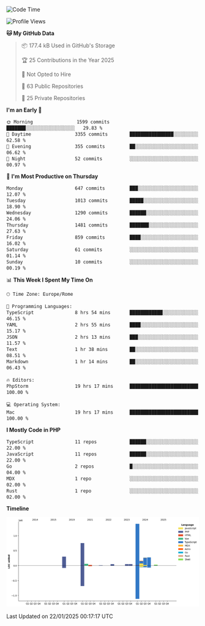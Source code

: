 <!--START_SECTION:waka-->
![Code Time](http://img.shields.io/badge/Code%20Time-5%2C560%20hrs%2014%20mins-blue)

![Profile Views](http://img.shields.io/badge/Profile%20Views-0-blue)

**🐱 My GitHub Data** 

> 📦 177.4 kB Used in GitHub's Storage 
 > 
> 🏆 25 Contributions in the Year 2025
 > 
> 🚫 Not Opted to Hire
 > 
> 📜 63 Public Repositories 
 > 
> 🔑 25 Private Repositories 
 > 
**I'm an Early 🐤** 

```text
🌞 Morning                1599 commits        ███████░░░░░░░░░░░░░░░░░░   29.83 % 
🌆 Daytime                3355 commits        ████████████████░░░░░░░░░   62.58 % 
🌃 Evening                355 commits         ██░░░░░░░░░░░░░░░░░░░░░░░   06.62 % 
🌙 Night                  52 commits          ░░░░░░░░░░░░░░░░░░░░░░░░░   00.97 % 
```
📅 **I'm Most Productive on Thursday** 

```text
Monday                   647 commits         ███░░░░░░░░░░░░░░░░░░░░░░   12.07 % 
Tuesday                  1013 commits        █████░░░░░░░░░░░░░░░░░░░░   18.90 % 
Wednesday                1290 commits        ██████░░░░░░░░░░░░░░░░░░░   24.06 % 
Thursday                 1481 commits        ███████░░░░░░░░░░░░░░░░░░   27.63 % 
Friday                   859 commits         ████░░░░░░░░░░░░░░░░░░░░░   16.02 % 
Saturday                 61 commits          ░░░░░░░░░░░░░░░░░░░░░░░░░   01.14 % 
Sunday                   10 commits          ░░░░░░░░░░░░░░░░░░░░░░░░░   00.19 % 
```


📊 **This Week I Spent My Time On** 

```text
🕑︎ Time Zone: Europe/Rome

💬 Programming Languages: 
TypeScript               8 hrs 54 mins       ████████████░░░░░░░░░░░░░   46.15 % 
YAML                     2 hrs 55 mins       ████░░░░░░░░░░░░░░░░░░░░░   15.17 % 
JSON                     2 hrs 13 mins       ███░░░░░░░░░░░░░░░░░░░░░░   11.57 % 
Text                     1 hr 38 mins        ██░░░░░░░░░░░░░░░░░░░░░░░   08.51 % 
Markdown                 1 hr 14 mins        ██░░░░░░░░░░░░░░░░░░░░░░░   06.43 % 

🔥 Editors: 
PhpStorm                 19 hrs 17 mins      █████████████████████████   100.00 % 

💻 Operating System: 
Mac                      19 hrs 17 mins      █████████████████████████   100.00 % 
```

**I Mostly Code in PHP** 

```text
TypeScript               11 repos            ██████░░░░░░░░░░░░░░░░░░░   22.00 % 
JavaScript               11 repos            ██████░░░░░░░░░░░░░░░░░░░   22.00 % 
Go                       2 repos             █░░░░░░░░░░░░░░░░░░░░░░░░   04.00 % 
MDX                      1 repo              ░░░░░░░░░░░░░░░░░░░░░░░░░   02.00 % 
Rust                     1 repo              ░░░░░░░░░░░░░░░░░░░░░░░░░   02.00 % 
```



**Timeline**

![Lines of Code chart](https://raw.githubusercontent.com/frnwtr/frnwtr/main/assets/bar_graph.png)


 Last Updated on 22/01/2025 00:17:17 UTC
<!--END_SECTION:waka-->